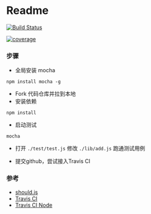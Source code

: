 # Readme

[![Build Status](https://travis-ci.org/mayufo/exercise2.svg?branch=master)](https://travis-ci.org/mayufo/exercise2)

[![coverage](https://img.shields.io/codecov/c/github/mayufo/exercise2.svg?style=flat-square)](https://codecov.io/gh/mayufo/exercise2)

### 步骤

* 全局安装 mocha

```
npm install mocha -g
```

* Fork 代码仓库并拉到本地
* 安装依赖

```
npm install
```

* 启动测试

```
mocha
```

* 打开 `./test/test.js` 修改 `./lib/add.js` 跑通测试用例 

* 提交github，尝试接入Travis CI

### 参考

* [should.js](https://github.com/shouldjs/should.js)
* [Travis CI](https://www.travis-ci.org/)
* [Travis CI Node](https://docs.travis-ci.com/user/languages/javascript-with-nodejs/)

